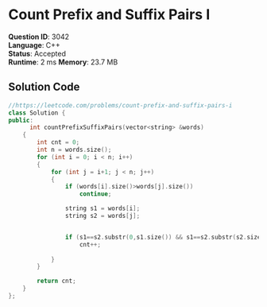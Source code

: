# Count Prefix and Suffix Pairs I

**Question ID**: 3042  
**Language**: C++  
**Status**: Accepted  
**Runtime**: 2 ms 
**Memory**: 23.7  MB

## Solution Code
```cpp
//https://leetcode.com/problems/count-prefix-and-suffix-pairs-i
class Solution {
public:
      int countPrefixSuffixPairs(vector<string> &words)
    {
        int cnt = 0;
        int n = words.size();
        for (int i = 0; i < n; i++)
        {
            for (int j = i+1; j < n; j++)
            {
                if (words[i].size()>words[j].size())
                    continue;

                string s1 = words[i];
                string s2 = words[j];


                if (s1==s2.substr(0,s1.size()) && s1==s2.substr(s2.size()-s1.size(),s1.size()))
                    cnt++;
               
            }
        }

        return cnt;
    }
};
```
